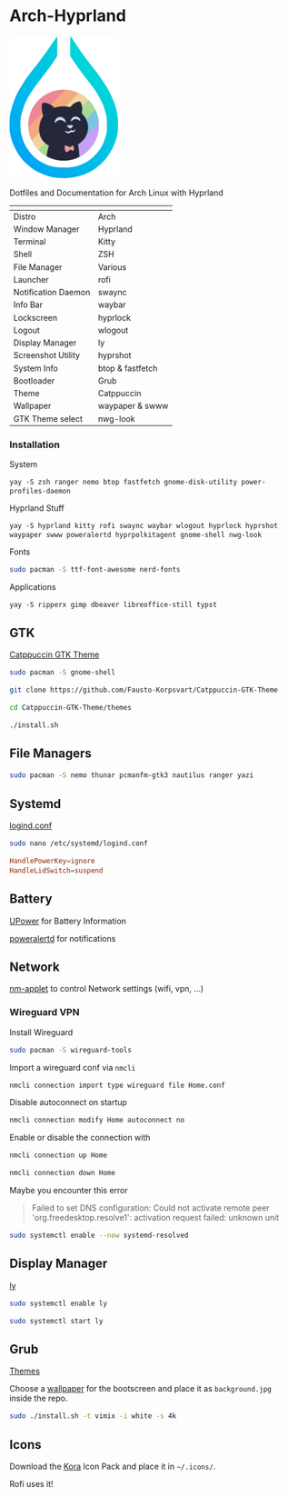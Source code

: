 # Arch-Hyprland

<img src="https://github.com/felixs274/Arch-Hyprland/blob/main/icon.png?raw=true" height="250" alt="Icon">

Dotfiles and Documentation for Arch Linux with Hyprland

| <!-- -->            | <!-- -->                                |
|---------------------|-----------------------------------------|
| Distro              | Arch                                    |
| Window Manager      | Hyprland                                |
| Terminal            | Kitty                                   |
| Shell               | ZSH                                     |
| File Manager        | Various                                 |
| Launcher            | rofi                                    |
| Notification Daemon | swaync                                  |
| Info Bar            | waybar                                  |
| Lockscreen          | hyprlock                                |
| Logout              | wlogout                                 |
| Display Manager     | ly                                      | 
| Screenshot Utility  | hyprshot                                |
| System Info         | btop & fastfetch                        |
| Bootloader          | Grub                                    |
| Theme               | Catppuccin                              |
| Wallpaper           | waypaper & swww                         |
| GTK Theme select    | nwg-look                                |

### Installation


System
```
yay -S zsh ranger nemo btop fastfetch gnome-disk-utility power-profiles-daemon
```

Hyprland Stuff
```
yay -S hyprland kitty rofi swaync waybar wlogout hyprlock hyprshot waypaper swww poweralertd hyprpolkitagent gnome-shell nwg-look
```

Fonts
```bash
sudo pacman -S ttf-font-awesome nerd-fonts
```

Applications
```
yay -S ripperx gimp dbeaver libreoffice-still typst
```

## GTK

[Catppuccin GTK Theme](https://github.com/Fausto-Korpsvart/Catppuccin-GTK-Theme)

```bash
sudo pacman -S gnome-shell
```

```bash
git clone https://github.com/Fausto-Korpsvart/Catppuccin-GTK-Theme
```

```bash
cd Catppuccin-GTK-Theme/themes
```

```bash
./install.sh
```

## File Managers

```bash
sudo pacman -S nemo thunar pcmanfm-gtk3 nautilus ranger yazi
```



## Systemd

[logind.conf](https://www.freedesktop.org/software/systemd/man/latest/logind.conf.html)

```bash
sudo nano /etc/systemd/logind.conf
```

```conf
HandlePowerKey=ignore
HandleLidSwitch=suspend
```

## Battery

[UPower](https://upower.freedesktop.org/) for Battery Information

[poweralertd](https://aur.archlinux.org/packages/poweralertd) for notifications 


## Network

[nm-applet](https://archlinux.org/packages/extra/x86_64/network-manager-applet/) to control Network settings (wifi, vpn, ...)

### Wireguard VPN

Install Wireguard

```bash
sudo pacman -S wireguard-tools
```

Import a wireguard conf via `nmcli`

```bash
nmcli connection import type wireguard file Home.conf
```

Disable autoconnect on startup

```bash
nmcli connection modify Home autoconnect no
```

Enable or disable the connection with

```bash
nmcli connection up Home
```

```bash
nmcli connection down Home
```

Maybe you encounter this error

> Failed to set DNS configuration: Could not activate remote peer 'org.freedesktop.resolve1': activation request failed: unknown unit

```bash
sudo systemctl enable --now systemd-resolved
```

## Display Manager

[ly](https://archlinux.org/packages/extra/x86_64/ly/)

```bash
sudo systemctl enable ly
```

```bash
sudo systemctl start ly
```

## Grub

[Themes](https://github.com/vinceliuice/grub2-themes)

Choose a [wallpaper](https://github.com/felixs274/Arch-Hyprland/tree/main/wallpaper) for the bootscreen and place it as `background.jpg` inside the repo.

```bash
sudo ./install.sh -t vimix -i white -s 4k
```

## Icons

Download the [Kora](https://github.com/bikass/kora) Icon Pack and place it in `~/.icons/`.

Rofi uses it!

